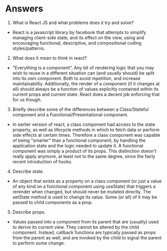 # Answers

1.  What is React JS and what problems does it try and solve?

- React is a javascript library by facebook that attempts to simplify managing client-side state, and its effect on the view, using and encouraging functional, descriptive, and compositional coding styles/patterns.

2.  What does it mean to _think_ in react?

- "Everything is a component".  Any bit of rendering logic that you may wish to reuse in a different situation can (and usually should) be split into its own component.  Both to avoid repetition, and increase maintainability.  Additionally, the render of a component (if it changes at all) should always be a function of values explicitly contained within its current props and current state.  React does a decent job enforcing that for us though.

3.  Briefly describe some of the differences between a Class/Stateful component and a Functional/Presentational component.

- In earlier version of react, a class component had access to the state property, as well as lifecycle methods in which to fetch data or perform side effects at certain times.  Therefore a class component was capable of being "smarter" than a functional component, by handling the application state and the logic needed to update it.  A functional component was simply a product of its props.  This distinction doesn't really apply anymore, at least not to the same degree, since the fairly recent introduction of hooks.

4.  Describe state.

- An object that exists as a property on a class component (or just a value of any kind on a functional component using useState) that triggers a rerender when changed, but should never be mutated directly.  The setState method is used to change its value.  Some (or all) of it may be passed to child components as a prop.

5.  Describe props.

- Values passed into a component from its parent that are (usually) used to derive its current view.  They cannot be altered by the child component.  Instead, callback functions are typically passed as props from the parent as well, and are invoked by the child to signal the parent to perform some change.
